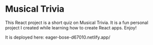 # Musical Trivia

This React project is a short quiz on Musical Trivia. It is a fun personal project I created while learning how to create React apps. Enjoy!

It is deployed here: eager-bose-d67010.netlify.app/
